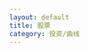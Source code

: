 ```yaml
---
layout: default
title: 股票
category: 投资/曲线
---
```

<div id="main" style="height:400px"></div>
<!-- ECharts单文件引入 -->
<script src="{{site.baseurl}}/echarts/echarts.js"></script>
<script type="text/javascript">
// 路径配置
require.config({
    paths: {
        echarts: '{{site.baseurl}}/echarts'
    }
});
// 使用
require(
    [
        'echarts',
        'echarts/chart/line'
    ],
    function (ec) {
        // 基于准备好的dom，初始化echarts图表
        var myChart = ec.init(document.getElementById('main')); 

        var option = {
            legend: {
            data: ['净值']
            },
            tooltip: {
                show: true,
                trigger: 'item',
                formatter: function(params) {
                    var date = new Date(params.value[0]);
                    data = date.getFullYear() + '-'
                        + (date.getMonth() + 1) + '-'
                        + date.getDate()
                        + '<br/>'
                        + params.value[1];
                    return data;
                }
            },
            dataZoom: {
                show: true,
                start: 10
            },
            grid: {
                y2: 80
            },
            xAxis: [
                {
                    type : 'time'
                }
            ],
            yAxis: [
                {
                    type : 'value'
                }
            ],
            series: [
                {
                    name:'净值',
                    type:'line',
                    showAllSymbol:true,
                    symbolSize: 5,
                    data:[
                        [new Date(2017, 04, 21), 1.000],
                        [new Date(2017, 04, 30), 1.000],
                        [new Date(2017, 05, 03), 1.001],
                        [new Date(2017, 05, 10), 1.029],
                        [new Date(2017, 05, 18), 1.015],
                        [new Date(2017, 05, 25), 1.020],
                        [new Date(2017, 06, 01), 1.033],
                        [new Date(2017, 06, 09), 1.058],
                        [new Date(2017, 06, 16), 1.028],
                        [new Date(2017, 06, 22), 1.021],
                        [new Date(2017, 06, 29), 1.050],
                        [new Date(2017, 07, 05), 1.038],
                        [new Date(2017, 07, 12), 1.049],
                        [new Date(2017, 07, 19), 1.084],
                        [new Date(2017, 07, 27), 1.098],
                        [new Date(2017, 08, 03), 1.157],
                        [new Date(2017, 08, 10), 1.180],
                        [new Date(2017, 08, 17), 1.161],
                        [new Date(2017, 08, 23), 1.174],
                        [new Date(2017, 08, 30), 1.139],
                        [new Date(2017, 09, 07), 1.159],
                        [new Date(2017, 09, 14), 1.171],
                        [new Date(2017, 09, 21), 1.180],
                        [new Date(2017, 09, 28), 1.190],
                        [new Date(2017, 10, 04), 1.190],
                        [new Date(2017, 10, 11), 1.271],
                        [new Date(2017, 10, 18), 1.249],
                        [new Date(2017, 10, 25), 1.309],
                        [new Date(2017, 11, 02), 1.273],
                        [new Date(2017, 11, 09), 1.278],
                        [new Date(2017, 11, 16), 1.278],
                        [new Date(2017, 11, 23), 1.278],
                        [new Date(2017, 11, 30), 1.298],
                        [new Date(2018, 00, 06), 1.393],
                        [new Date(2018, 00, 13), 1.405],
                        [new Date(2018, 00, 20), 1.403],
                        [new Date(2018, 00, 27), 1.444],
                        [new Date(2018, 01, 03), 1.355],
                        [new Date(2018, 01, 10), 1.189],
                        [new Date(2018, 01, 24), 1.334],
                        [new Date(2018, 02, 03), 1.297],
                        [new Date(2018, 02, 10), 1.363],
                        [new Date(2018, 02, 17), 1.370],
                        [new Date(2018, 02, 24), 1.289],
                        [new Date(2018, 02, 30), 1.307],
                        [new Date(2018, 03, 07), 1.299],
                        [new Date(2018, 03, 14), 1.387],
                        [new Date(2018, 03, 21), 1.331],
                        [new Date(2018, 03, 28), 1.356],
                        [new Date(2018, 04, 05), 1.366],
                        [new Date(2018, 04, 12), 1.406],
                        [new Date(2018, 04, 19), 1.399],
                        [new Date(2018, 04, 26), 1.357]
                    ]
                }
            ]
        };

        // 为echarts对象加载数据 
        myChart.setOption(option); 
    }
);
</script>


